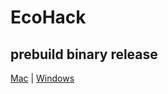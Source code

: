 # EcoHack

## prebuild binary release 
[Mac](https://www.dropbox.com/s/vbibrl4j87q08xv/EcoHack?dl=0) | [Windows](https://www.dropbox.com/s/i51nn670mq5ymxh/EcoHack.exe?dl=0)

